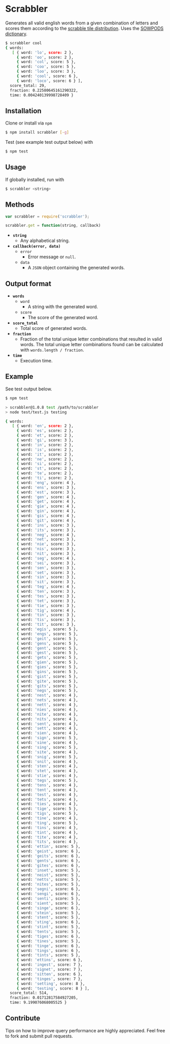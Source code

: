 # Scrabbler

Generates all valid english words from a given combination of letters and scores them according to the [scrabble tile distribution](http://boardgames.about.com/od/scrabble/a/tile_distribute.htm). Uses the [SOWPODS dictionary](http://en.wikipedia.org/wiki/SOWPODS).

```bash
$ scrabbler cool
{ words: 
   [ { word: 'lo', score: 2 },
     { word: 'oo', score: 2 },
     { word: 'col', score: 5 },
     { word: 'coo', score: 5 },
     { word: 'loo', score: 3 },
     { word: 'cool', score: 6 },
     { word: 'loco', score: 6 } ],
  score_total: 29,
  fraction: 0.22580645161290322,
  time: 0.004240139998728409 }
```

## Installation

Clone or install via ```npm```

```bash
$ npm install scrabbler [-g]
```

Test (see example test output below) with

```bash
$ npm test
```

## Usage

If globally installed, run with

```bash
$ scrabbler <string>
```

## Methods

```javascript
var scrabbler = require('scrabbler');
```

```javascript
scrabbler.get = function(string, callback)
```

* **```string```**
    * Any alphabetical string.
* **```callback(error, data)```**
    * ```error```
      * Error message or ```null```.
    * ```data```
      * A ```JSON``` object containing the generated words.

## Output format

* **```words```**
    * ```word```
      * A string with the generated word.
    * ```score```
      * The score of the generated word.
* **```score_total```**
    * Total score of generated words.
* **```fraction```**
    * Fraction of the total unique letter combinations that resulted in valid words. The total unique letter combinations found can be calculated with ```words.length / fraction```.
* **```time```**
    * Execution time.

## Example

See test output below.

```bash
$ npm test

> scrabbler@1.0.8 test /path/to/scrabbler
> node test/test.js testing

{ words: 
   [ { word: 'en', score: 2 },
     { word: 'es', score: 2 },
     { word: 'et', score: 2 },
     { word: 'gi', score: 3 },
     { word: 'in', score: 2 },
     { word: 'is', score: 2 },
     { word: 'it', score: 2 },
     { word: 'ne', score: 2 },
     { word: 'si', score: 2 },
     { word: 'st', score: 2 },
     { word: 'te', score: 2 },
     { word: 'ti', score: 2 },
     { word: 'eng', score: 4 },
     { word: 'ens', score: 3 },
     { word: 'est', score: 3 },
     { word: 'gen', score: 4 },
     { word: 'get', score: 4 },
     { word: 'gie', score: 4 },
     { word: 'gin', score: 4 },
     { word: 'gis', score: 4 },
     { word: 'git', score: 4 },
     { word: 'ins', score: 3 },
     { word: 'its', score: 3 },
     { word: 'neg', score: 4 },
     { word: 'net', score: 3 },
     { word: 'nie', score: 3 },
     { word: 'nis', score: 3 },
     { word: 'nit', score: 3 },
     { word: 'seg', score: 4 },
     { word: 'sei', score: 3 },
     { word: 'sen', score: 3 },
     { word: 'set', score: 3 },
     { word: 'sin', score: 3 },
     { word: 'sit', score: 3 },
     { word: 'teg', score: 4 },
     { word: 'ten', score: 3 },
     { word: 'tes', score: 3 },
     { word: 'tet', score: 3 },
     { word: 'tie', score: 3 },
     { word: 'tig', score: 4 },
     { word: 'tin', score: 3 },
     { word: 'tis', score: 3 },
     { word: 'tit', score: 3 },
     { word: 'egis', score: 5 },
     { word: 'engs', score: 5 },
     { word: 'geit', score: 5 },
     { word: 'gens', score: 5 },
     { word: 'gent', score: 5 },
     { word: 'gest', score: 5 },
     { word: 'gets', score: 5 },
     { word: 'gien', score: 5 },
     { word: 'gies', score: 5 },
     { word: 'gins', score: 5 },
     { word: 'gist', score: 5 },
     { word: 'gite', score: 5 },
     { word: 'gits', score: 5 },
     { word: 'negs', score: 5 },
     { word: 'nest', score: 4 },
     { word: 'nets', score: 4 },
     { word: 'nett', score: 4 },
     { word: 'nies', score: 4 },
     { word: 'nite', score: 4 },
     { word: 'nits', score: 4 },
     { word: 'sent', score: 4 },
     { word: 'sett', score: 4 },
     { word: 'sien', score: 4 },
     { word: 'sign', score: 5 },
     { word: 'sine', score: 4 },
     { word: 'sing', score: 5 },
     { word: 'site', score: 4 },
     { word: 'snig', score: 5 },
     { word: 'snit', score: 4 },
     { word: 'sten', score: 4 },
     { word: 'stet', score: 4 },
     { word: 'stie', score: 4 },
     { word: 'tegs', score: 5 },
     { word: 'tens', score: 4 },
     { word: 'tent', score: 4 },
     { word: 'test', score: 4 },
     { word: 'tets', score: 4 },
     { word: 'ties', score: 4 },
     { word: 'tige', score: 5 },
     { word: 'tigs', score: 5 },
     { word: 'tine', score: 4 },
     { word: 'ting', score: 5 },
     { word: 'tins', score: 4 },
     { word: 'tint', score: 4 },
     { word: 'tite', score: 4 },
     { word: 'tits', score: 4 },
     { word: 'ettin', score: 5 },
     { word: 'geist', score: 6 },
     { word: 'geits', score: 6 },
     { word: 'gents', score: 6 },
     { word: 'gites', score: 6 },
     { word: 'inset', score: 5 },
     { word: 'neist', score: 5 },
     { word: 'netts', score: 5 },
     { word: 'nites', score: 5 },
     { word: 'segni', score: 6 },
     { word: 'sengi', score: 6 },
     { word: 'senti', score: 5 },
     { word: 'sient', score: 5 },
     { word: 'singe', score: 6 },
     { word: 'stein', score: 5 },
     { word: 'stent', score: 5 },
     { word: 'sting', score: 6 },
     { word: 'stint', score: 5 },
     { word: 'tents', score: 5 },
     { word: 'tiges', score: 6 },
     { word: 'tines', score: 5 },
     { word: 'tinge', score: 6 },
     { word: 'tings', score: 6 },
     { word: 'tints', score: 5 },
     { word: 'ettins', score: 6 },
     { word: 'ingest', score: 7 },
     { word: 'signet', score: 7 },
     { word: 'sitten', score: 6 },
     { word: 'tinges', score: 7 },
     { word: 'setting', score: 8 },
     { word: 'testing', score: 8 } ],
  score_total: 514,
  fraction: 0.01712817584927205,
  time: 9.199076068005525 }
```

## Contribute

Tips on how to improve query performance are highly appreciated. Feel free to fork and submit pull requests.